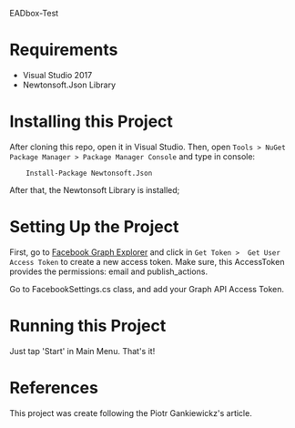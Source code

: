 EADbox-Test

# Requirements

 - Visual Studio 2017
 - Newtonsoft.Json Library

# Installing this Project

After cloning this repo, open it in Visual Studio. Then, open `Tools > NuGet Package Manager > Package Manager Console` and type in console:

```
    Install-Package Newtonsoft.Json
```

After that, the Newtonsoft Library is installed;

# Setting Up the Project

First, go to [Facebook Graph Explorer](https://developers.facebook.com/tools/explorer/) and click in `Get Token >  Get User Access Token` to create a new access token. Make sure, this AccessToken provides the permissions: email and publish_actions.

Go to FacebookSettings.cs class, and add your Graph API Access Token. 

# Running this Project

Just tap 'Start' in Main Menu. That's it!

# References

This project was create following the Piotr Gankiewickz's article. 
